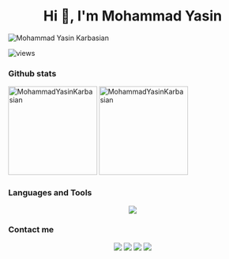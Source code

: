 <h1 align="center">Hi 👋, I'm Mohammad Yasin</h1>

<img src="https://user-images.githubusercontent.com/75223567/136923228-fee164da-c083-4d60-851a-1f2a4fb80c13.gif" alt="Mohammad Yasin Karbasian"/>

![views](https://komarev.com/ghpvc/?username=MohammadYasinKarbasian)

<h3 align="left">Github stats</h3>

<span><img src="https://github-readme-stats.vercel.app/api?username=MohammadYasinKarbasian&count_private=true&show_icons=true&border_radius=10" alt="MohammadYasinKarbasian" height="180" style="margin: 0;" />
<img src="https://github-readme-stats.vercel.app/api/top-langs/?username=MohammadYasinKarbasian&border_radius=10&langs_count=6&layout=compact" alt="MohammadYasinKarbasian" height="180" style="margin: 0px;" /></span>

<div>
  <h3 align="left">Languages and Tools</h3>
  <p align="center">
    <a href="https://skillicons.dev">
      <img src="https://skillicons.dev/icons?i=python,pytorch,tensorflow,linux,django,postgres,sqlite,cpp,c,vscode,vim,qt,html,git" />
    </a>
  </p>
 </div>

<h3 align="left">Contact me</h3>
<p align="center">
  <a href="https://t.me/Mohammad_Yasin_Karbasian"><img src="https://img.shields.io/badge/Telegram-2CA5E0?style=for-the-badge&logo=telegram&logoColor=white"></a>
  <a href="mailto:mohammadyasinkarbasian@gmail.com"><img src="https://img.shields.io/badge/Gmail-D14836?style=for-the-badge&logo=gmail&logoColor=white"></a>
  <a href="https://www.linkedin.com/in/mohammad-yasin-karbasian?lipi=urn%3Ali%3Apage%3Ad_flagship3_profile_view_base_contact_details%3BkKdJ0PXXTFGCWjVaCOcaRA%3D%3D"><img src="https://img.shields.io/badge/LinkedIn-0077B5?style=for-the-badge&logo=linkedin&logoColor=white"></a>
  <a href="https://join.skype.com/invite/mhKjYexd0ps7"><img src="https://img.shields.io/badge/Skype-00AFF0?style=for-the-badge&logo=skype&logoColor=white"></a>
</p>
